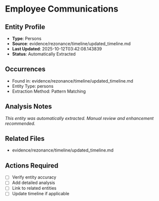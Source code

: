 # Employee Communications

## Entity Profile
- **Type**: Persons
- **Source**: evidence/rezonance/timeline/updated_timeline.md
- **Last Updated**: 2025-10-12T03:42:08.143839
- **Status**: Automatically Extracted

## Occurrences
- Found in: evidence/rezonance/timeline/updated_timeline.md
- Entity Type: persons
- Extraction Method: Pattern Matching

## Analysis Notes
*This entity was automatically extracted. Manual review and enhancement recommended.*

## Related Files
- evidence/rezonance/timeline/updated_timeline.md

## Actions Required
- [ ] Verify entity accuracy
- [ ] Add detailed analysis
- [ ] Link to related entities
- [ ] Update timeline if applicable
